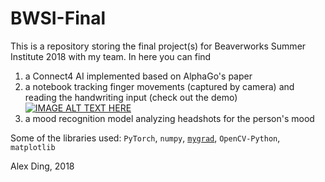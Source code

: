 # BWSI-Final

This is a repository storing the final project(s) for Beaverworks Summer Institute 2018 with my team. In here you can find
1. a Connect4 AI implemented based on AlphaGo's paper
2. a notebook tracking finger movements (captured by camera) and reading the handwriting input (check out the demo)
[![IMAGE ALT TEXT HERE](https://img.youtube.com/vi/MBgzzXL_GCM/0.jpg)](https://www.youtube.com/watch?v=MBgzzXL_GCM)
3. a mood recognition model analyzing headshots for the person's mood

Some of the libraries used:
`PyTorch`, `numpy`, [`mygrad`](https://github.com/rsokl/MyGrad), `OpenCV-Python`, `matplotlib`

Alex Ding, 2018
